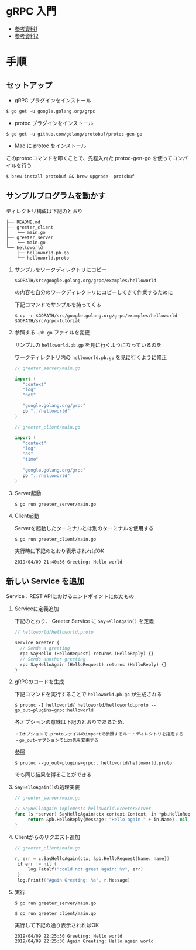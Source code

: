 # gRPC 入門

- [参考資料1](https://grpc.io/docs/quickstart/go.html)
- [参考資料2](https://qiita.com/yasuno0327/items/625c18de44152d6bfc1b)


# 手順

## セットアップ

- gRPC プラグインをインストール

`$ go get -u google.golang.org/grpc`

- protoc プラグインをインストール

`$ go get -u github.com/golang/protobuf/protoc-gen-go`

- Mac に protoc をインストール

このprotocコマンドを叩くことで、先程入れた protoc-gen-go を使ってコンパイルを行う

`$ brew install protobuf && brew upgrade  protobuf`


## サンプルプログラムを動かす

ディレクトリ構成は下記のとおり

```
├── README.md
├── greeter_client
│   └── main.go
├── greeter_server
│   └── main.go
└── helloworld
    ├── helloworld.pb.go
    └── helloworld.proto
```

1. サンプルをワークディレクトリにコピー

   `$GOPATH/src/google.golang.org/grpc/examples/helloworld`
   
   の内容を自分のワークディレクトリにコピーしてきて作業するために
   
   下記コマンドでサンプルを持ってくる
   
   `$ cp -r $GOPATH/src/google.golang.org/grpc/examples/helloworld $GOPATH/src/grpc-tutorial`

1. 参照する `.pb.go` ファイルを変更

   サンプルの `helloworld.pb.gp` を見に行くようになっているのを
   
   ワークディレクトリ内の `helloworld.pb.gp` を見に行くように修正
   
   ```go:greeter_server/main.go
   // greeter_server/main.go
   
   import (
      "context"
      "log"
      "net"

      "google.golang.org/grpc"
      pb "../helloworld"
   )
   ```

   ```go:greeter_client/main.go
   // greeter_client/main.go
   
   import (
      "context"
      "log"
      "os"
      "time"
      
      "google.golang.org/grpc"
      pb "../helloworld"
   )
   ```
   

1. Server起動

   `$ go run greeter_server/main.go`
    
1. Client起動

   Serverを起動したターミナルとは別のターミナルを使用する

   `$ go run greeter_client/main.go`

   実行時に下記のとおり表示されればOK
    
   ```
   2019/04/09 21:40:36 Greeting: Hello world
   ```

## 新しい Service を追加

Service：REST APIにおけるエンドポイントに似たもの

1. Serviceに定義追加

   下記のとおり、 Greeter Service に `SayHelloAgain()` を定義
   
   ```proto:helloworld.proto
   // helloworld/helloworld.proto
   
   service Greeter {
     // Sends a greeting
     rpc SayHello (HelloRequest) returns (HelloReply) {}
     // Sends another greeting
     rpc SayHelloAgain (HelloRequest) returns (HelloReply) {}
   }
   ```
   
1. gRPCのコードを生成

   下記コマンドを実行することで `helloworld.pb.go` が生成される

   `$ protoc -I helloworld/ helloworld/helloworld.proto --go_out=plugins=grpc:helloworld`
   
   各オプションの意味は下記のとおりであるため、

   ```
   ・Iオプションで.protoファイルのimportで参照するルートディレクトリを指定する
   ・go_out=オプションで出力先を変更する
   ```
   [参照](https://qiita.com/lufia/items/bcdb5081ddc10af50d8a#protoc-gen-go%E3%81%AE%E3%82%AA%E3%83%97%E3%82%B7%E3%83%A7%E3%83%B3)

   `$ protoc --go_out=plugins=grpc:. helloworld/helloworld.proto`

   でも同じ結果を得ることができる

1. `SayHelloAgain()`の処理実装

   ```go:greeter_server/main.go
   // greeter_server/main.go
   
   // SayHelloAgain implements helloworld.GreeterServer
   func (s *server) SayHelloAgain(ctx context.Context, in *pb.HelloRequest) (*pb.HelloReply, error) {
        return &pb.HelloReply{Message: "Hello again " + in.Name}, nil
   }
   ```
   
1. Clientからのリクエスト追加

   ```go:greeter_client/main.go
   // greeter_client/main.go
   
   r, err = c.SayHelloAgain(ctx, &pb.HelloRequest{Name: name})
   	if err != nil {
   		log.Fatalf("could not greet again: %v", err)
   	}
   	log.Printf("Again Greeting: %s", r.Message)
   ```
1. 実行

   `$ go run greeter_server/main.go`

   `$ go run greeter_client/main.go`
   
   実行して下記の通り表示されればOK
   
   ```
   2019/04/09 22:25:30 Greeting: Hello world
   2019/04/09 22:25:30 Again Greeting: Hello again world
   ```
